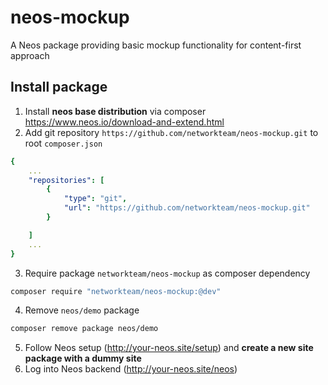 # neos-mockup
A Neos package providing basic mockup functionality for content-first approach

## Install package

1. Install **neos base distribution** via composer https://www.neos.io/download-and-extend.html
2. Add git repository `https://github.com/networkteam/neos-mockup.git` to root `composer.json`
```yaml
{
    ...
    "repositories": [
        {
            "type": "git",
            "url": "https://github.com/networkteam/neos-mockup.git"
        }

    ]
    ...
}
```
3. Require package `networkteam/neos-mockup` as composer dependency 
```bash
composer require "networkteam/neos-mockup:@dev"
```
4. Remove `neos/demo` package
```bash
composer remove package neos/demo
```
5. Follow Neos setup (http://your-neos.site/setup) and **create a new site package with a dummy site**
6. Log into Neos backend (http://your-neos.site/neos)
